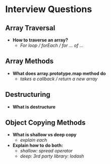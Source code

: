 # Interview Questions

## Array Traversal

- **How to traverse an array?**
  - _For loop / forEach / for … of …_

## Array Methods

- **What does array.prototype.map method do**
  - _takes a callback / return a new array_

## Destructuring

- **What is destructure**

## Object Copying Methods

- **What is shallow vs deep copy**
  - _explain each_
- **Explain how to do both:**
  - _shallow: spread operator_
  - _deep: 3rd party library: lodash_
